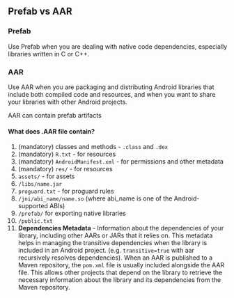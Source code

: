
## Prefab vs AAR

### Prefab

Use Prefab when you are dealing with native code dependencies, especially libraries written in C or C++.

### AAR

Use AAR when you are packaging and distributing Android libraries that include both compiled code and resources, and when you want to share your libraries with other Android projects.

AAR can contain prefab artifacts

#### What does .AAR file contain?

1. (mandatory) classes and methods - `.class` and `.dex`
2. (mandatory) `R.txt` - for resources
3. (mandatory) `AndroidManifest.xml` - for permissions and other metadata
4. (mandatory) `res/` - for resources
5. `assets/` - for assets
6. `/libs/name.jar` 
7. `proguard.txt` - for proguard rules
8. `/jni/abi_name/name.so` (where abi_name is one of the Android-supported ABIs)
9. `/prefab/` for exporting native libraries
10. `/public.txt`
11. **Dependencies Metadata** - Information about the dependencies of your library, including other AARs or JARs that it relies on. This metadata helps in managing the transitive dependencies when the library is included in an Android project. (e.g. `transitive=true` with aar recursively resolves dependencies). When an AAR is published to a Maven repository, the `pom.xml` file is usually included alongside the AAR file. This allows other projects that depend on the library to retrieve the necessary information about the library and its dependencies from the Maven repository.






